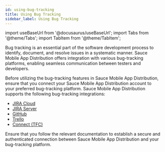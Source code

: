 ```yaml
---
id: using-bug-tracking
title: Using Bug Tracking
sidebar_label: Using Bug Tracking
---
```


import useBaseUrl from '@docusaurus/useBaseUrl';
import Tabs from '@theme/Tabs';
import TabItem from '@theme/TabItem';


Bug tracking is an essential part of the software development process to identify, document, and resolve issues in a systematic manner. Sauce Mobile App Distribution offers integration with various bug-tracking platforms, enabling seamless communication between testers and developers. 

Before utilizing the bug-tracking features in Sauce Mobile App Distribution, ensure that you connect your Sauce Mobile App Distribution account to your preferred bug-tracking platform. Sauce Mobile App Distribution supports the following bug-tracking integrations:

- [JIRA Cloud](/testfairy/sdk/bug-tracking/jira-cloud/)
- [JIRA Server](/testfairy/sdk/bug-tracking/jira-server/)
- [GitHub](/testfairy/sdk/bug-tracking/github/)
- [Trello](/testfairy/sdk/bug-tracking/trello/)
- [Connect (TFC)](/testfairy/sdk/bug-tracking/tf-connect/)

Ensure that you follow the relevant documentation to establish a secure and authenticated connection between Sauce Mobile App Distribution and your bug-tracking platform.



